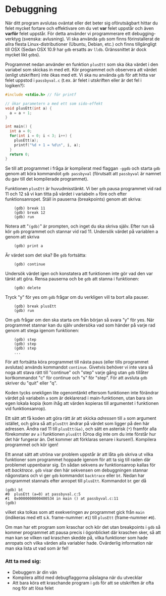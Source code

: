 Debuggning
==========

När ditt program avslutas oväntat eller det beter sig
oförutsägbart hittar du felet mycket fortare och effektivare om du
vet **var** felet uppstår och även **varför** felet uppstår. För
detta använder vi programmerare ett debugging- verktyg (svenska:
avlusning). Vi ska använda `gdb` som finns förinstallerat de allra
flesta Linux-distributioner (Ubuntu, Debian, etc.) och finns
tillgängligt till OSX (Sedan OSX 10.9 har `gdb` ersatts av `lldb`.
Gränssnittet är dock mycket likt `gdb`s).

Programmet nedan använder en funktion `plusEtt` som ska öka värdet
i den variabel som skickas in med ett. Kör programmet och
observera att värdet (enligt utskriften) inte ökas med ett. Vi ska
nu använda `gdb` för att hitta var felet uppstod i `passbyval.c`
(t.ex. är felet i utskriften eller är det fel i logiken?):

``` c
#include <stdio.h> // för printf

// ökar parametern a med ett som sido-effekt
void plusEtt(int a) {
  a = a + 1;
}

int main() {
  int a = 0;
  for(int i = 0; i < 3; i++) {
    plusEtt(a);
    printf("%d + 1 = %d\n", i, a);
  }
  return 0;
}
```

Se till att programmet i fråga är kompilerat med flaggan `-ggdb`
och starta `gdb` genom att köra kommandot `gdb passbyval`
(förutsatt att `passbyval` är namnet du gav till det kompilerade
programmet).

Funktionen `plusEtt` är huvudmisstänkt. Vi ber `gdb`
pausa programmet vid rad 11 och 12 så vi kan titta på värdet i
variabeln `a` före och efter funktionsanropet. Ställ in
pauserna (breakpoints) genom att skriva:

```
    (gdb) break 11
    (gdb) break 12
    (gdb) run
```

Notera att "`(gdb)`" är prompten, och inget du ska skriva själv.
Efter run så kör `gdb` programmet och stannar vid rad 11.
Undersök värdet på variablen a genom att skriva


```
    (gdb) print a
```

Är värdet som det ska? Be `gdb` fortsätta:

```
    (gdb) continue
```

Undersök värdet igen och konstatera att funktionen inte gör vad
den var tänkt att göra. Rensa pauserna och be `gdb` att
stanna i funktionen:

```
    (gdb) delete
```

Tryck "y" för yes om `gdb` frågar om du verkligen vill ta bort alla pauser.

```
    (gdb) break plusEtt
    (gdb) run
```

Om `gdb` frågar om den ska starta om från början så svara "y" för yes.
När programmet stannar kan du själv undersöka vad som händer på varje rad
genom att stega igenom funktionen:

```
    (gdb) step
    (gdb) step
    (gdb) step
    ...
```

För att fortsätta köra programmet till nästa paus (eller tills
programmet avslutas) används kommandot `continue`. Givetvis
behöver vi inte vara så noga att stava rätt till "continue" och
"step" varje gång utan `gdb` tillåter kortkommandot "c" för
continue och "s" för "step". För att avsluta `gdb` skriver du
"quit" eller "q".

Koden tycks onekligen lite ogenomtänkt eftersom funktionen inte
förändrar värdet på variabeln `a` som är deklarerad i
main-funktionen, utan bara sin egen lokala kopia (kom ihåg att
värden kopieras till argumentet i funktionen vid funktionsanrop).

Ett sätt att få koden att göra rätt är att skicka *adressen* till
`a` som argument istället, och göra så att `plusEtt` ändrar på
värdet som ligger på den här adressen. Ändra rad 11 till
`plusEtt(&a)`, och sätt en asterisk (`*`) framför alla
förekomster av `a` i funktionen `plusEtt` (Oroa dig inte om du
inte förstår hur det här fungerar än. Det kommer att förklaras
senare i kursen!). Kompilera programmet och kör igen!

Ett annat sätt att utröna var problem uppstår är att låta `gdb`
skriva ut vilka funktioner som programmet hoppade igenom för att
ta sig till raden där problemet uppenbarar sig. En sådan sekvens
av funktionsanrop kallas för ett *backtrace*. `gdb` visar den här
sekvensen om debuggningen stannar någonstans och vi ger `gdb`
kommandot `backtrace` eller `bt`. Nedan har programmet stannats
efter anropet till `plusEtt`. Kommandot `bt` ger då

```
(gdb) bt
#0  plusEtt (a=0) at passbyval.c:5
#1  0x0000000000400534 in main () at passbyval.c:11
(gdb)
```

vilket ska tolkas som att exekveringen av programmet gick från
`main` (indikeras med ett s.k. frame-nummer: `#1`) till
`plusEtt` (frame-nummer `#0`).

Om man har ett program som kraschar och kör det utan breakpoints i
`gdb` så kommer programmet att pausa precis i ögonblicket där
kraschen sker, så att man kan se vilken rad kraschen skedde på,
vilka funktioner som hade anropats och vilka värden alla variabler
hade. Ovärderlig information när man ska lista ut vad som är fel!

### Att ta med sig:
* Debuggern är din vän
* Kompilera alltid med debugflaggorna påslagna när du
  utvecklar
* Att bara köra ett kraschande program i `gdb` för att se
  utskriften är ofta nog för att lösa felet
